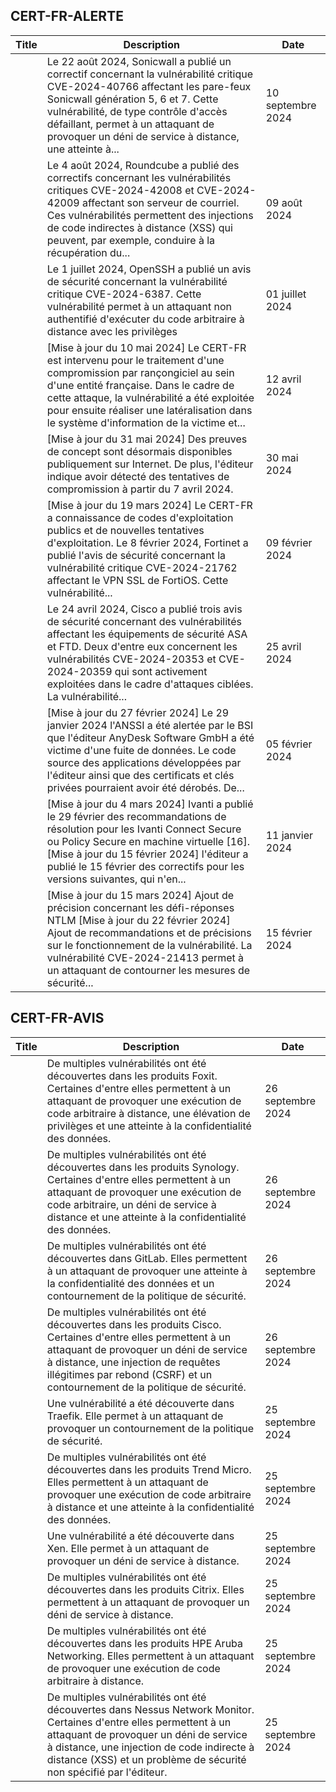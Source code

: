 
## CERT-FR-ALERTE
|Title|Description|Date|
|---|---|---|
| [](https://www.cert.ssi.gouv.fr/alerte/CERTFR-2024-ALE-011/) | Le 22 août 2024, Sonicwall a publié un correctif concernant la vulnérabilité critique CVE-2024-40766 affectant les pare-feux Sonicwall génération 5, 6 et 7. Cette vulnérabilité, de type contrôle d'accès défaillant, permet à un attaquant de provoquer un déni de service à distance, une atteinte à... | 10 septembre 2024 |
| [](https://www.cert.ssi.gouv.fr/alerte/CERTFR-2024-ALE-010/) | Le 4 août 2024, Roundcube a publié des correctifs concernant les vulnérabilités critiques CVE-2024-42008 et CVE-2024-42009 affectant son serveur de courriel. Ces vulnérabilités permettent des injections de code indirectes à distance (XSS) qui peuvent, par exemple, conduire à la récupération du... | 09 août 2024 |
| [](https://www.cert.ssi.gouv.fr/alerte/CERTFR-2024-ALE-009/) | Le 1 juillet 2024, OpenSSH a publié un avis de sécurité concernant la vulnérabilité critique CVE-2024-6387. Cette vulnérabilité permet à un attaquant non authentifié d'exécuter du code arbitraire à distance avec les privilèges  | 01 juillet 2024 |
| [](https://www.cert.ssi.gouv.fr/alerte/CERTFR-2024-ALE-006/) | [Mise à jour du 10 mai 2024] Le CERT-FR est intervenu pour le traitement d'une compromission par rançongiciel au sein d'une entité française. Dans le cadre de cette attaque, la vulnérabilité a été exploitée pour ensuite réaliser une latéralisation dans le système d'information de la victime et... | 12 avril 2024 |
| [](https://www.cert.ssi.gouv.fr/alerte/CERTFR-2024-ALE-008/) | [Mise à jour du 31 mai 2024] Des preuves de concept sont désormais disponibles publiquement sur Internet. De plus, l'éditeur indique avoir détecté des tentatives de compromission à partir du 7 avril 2024.  | 30 mai 2024 |
| [](https://www.cert.ssi.gouv.fr/alerte/CERTFR-2024-ALE-004/) | [Mise à jour du 19 mars 2024] Le CERT-FR a connaissance de codes d'exploitation publics et de nouvelles tentatives d'exploitation. Le 8 février 2024, Fortinet a publié l'avis de sécurité concernant la vulnérabilité critique CVE-2024-21762 affectant le VPN SSL de FortiOS. Cette vulnérabilité... | 09 février 2024 |
| [](https://www.cert.ssi.gouv.fr/alerte/CERTFR-2024-ALE-007/) | Le 24 avril 2024, Cisco a publié trois avis de sécurité concernant des vulnérabilités affectant les équipements de sécurité ASA et FTD. Deux d'entre eux concernent les vulnérabilités CVE-2024-20353 et CVE-2024-20359 qui sont activement exploitées dans le cadre d'attaques ciblées. La vulnérabilité... | 25 avril 2024 |
| [](https://www.cert.ssi.gouv.fr/alerte/CERTFR-2024-ALE-003/) | [Mise à jour du 27 février 2024] Le 29 janvier 2024 l'ANSSI a été alertée par le BSI que l'éditeur AnyDesk Software GmbH a été victime d'une fuite de données. Le code source des applications développées par l'éditeur ainsi que des certificats et clés privées pourraient avoir été dérobés. De... | 05 février 2024 |
| [](https://www.cert.ssi.gouv.fr/alerte/CERTFR-2024-ALE-001/) | [Mise à jour du 4 mars 2024] Ivanti a publié le 29 février des recommandations de résolution pour les Ivanti Connect Secure ou Policy Secure en machine virtuelle [16]. [Mise à jour du 15 février 2024] l'éditeur a publié le 15 février des correctifs pour les versions suivantes, qui n'en... | 11 janvier 2024 |
| [](https://www.cert.ssi.gouv.fr/alerte/CERTFR-2024-ALE-005/) | [Mise à jour du 15 mars 2024] Ajout de précision concernant les défi-réponses NTLM [Mise à jour du 22 février 2024] Ajout de recommandations et de précisions sur le fonctionnement de la vulnérabilité. La vulnérabilité CVE-2024-21413 permet à un attaquant de contourner les mesures de sécurité... | 15 février 2024 |
## CERT-FR-AVIS
|Title|Description|Date|
|---|---|---|
| [](https://www.cert.ssi.gouv.fr/avis/CERTFR-2024-AVI-0816/) | De multiples vulnérabilités ont été découvertes dans les produits Foxit. Certaines d'entre elles permettent à un attaquant de provoquer une exécution de code arbitraire à distance, une élévation de privilèges et une atteinte à la confidentialité des données. | 26 septembre 2024 |
| [](https://www.cert.ssi.gouv.fr/avis/CERTFR-2024-AVI-0815/) | De multiples vulnérabilités ont été découvertes dans les produits Synology. Certaines d'entre elles permettent à un attaquant de provoquer une exécution de code arbitraire, un déni de service à distance et une atteinte à la confidentialité des données. | 26 septembre 2024 |
| [](https://www.cert.ssi.gouv.fr/avis/CERTFR-2024-AVI-0814/) | De multiples vulnérabilités ont été découvertes dans GitLab. Elles permettent à un attaquant de provoquer une atteinte à la confidentialité des données et un contournement de la politique de sécurité. | 26 septembre 2024 |
| [](https://www.cert.ssi.gouv.fr/avis/CERTFR-2024-AVI-0813/) | De multiples vulnérabilités ont été découvertes dans les produits Cisco. Certaines d'entre elles permettent à un attaquant de provoquer un déni de service à distance, une injection de requêtes illégitimes par rebond (CSRF) et un contournement de la politique de sécurité. | 26 septembre 2024 |
| [](https://www.cert.ssi.gouv.fr/avis/CERTFR-2024-AVI-0812/) | Une vulnérabilité a été découverte dans Traefik. Elle permet à un attaquant de provoquer un contournement de la politique de sécurité. | 25 septembre 2024 |
| [](https://www.cert.ssi.gouv.fr/avis/CERTFR-2024-AVI-0811/) | De multiples vulnérabilités ont été découvertes dans les produits Trend Micro. Elles permettent à un attaquant de provoquer une exécution de code arbitraire à distance et une atteinte à la confidentialité des données. | 25 septembre 2024 |
| [](https://www.cert.ssi.gouv.fr/avis/CERTFR-2024-AVI-0810/) | Une vulnérabilité a été découverte dans Xen. Elle permet à un attaquant de provoquer un déni de service à distance. | 25 septembre 2024 |
| [](https://www.cert.ssi.gouv.fr/avis/CERTFR-2024-AVI-0809/) | De multiples vulnérabilités ont été découvertes dans les produits Citrix. Elles permettent à un attaquant de provoquer un déni de service à distance. | 25 septembre 2024 |
| [](https://www.cert.ssi.gouv.fr/avis/CERTFR-2024-AVI-0808/) | De multiples vulnérabilités ont été découvertes dans les produits HPE Aruba Networking. Elles permettent à un attaquant de provoquer une exécution de code arbitraire à distance. | 25 septembre 2024 |
| [](https://www.cert.ssi.gouv.fr/avis/CERTFR-2024-AVI-0807/) | De multiples vulnérabilités ont été découvertes dans Nessus Network Monitor. Certaines d'entre elles permettent à un attaquant de provoquer un déni de service à distance, une injection de code indirecte à distance (XSS) et un problème de sécurité non spécifié par l'éditeur. | 25 septembre 2024 |
